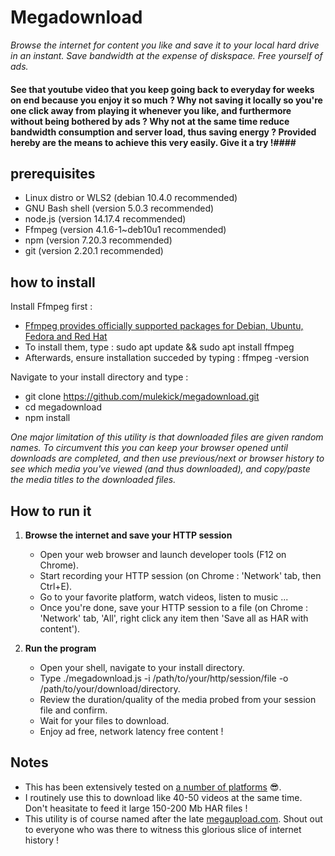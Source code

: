 # Megadownload

*Browse the internet for content you like and save it to your local hard drive in an instant. Save bandwidth at the expense of diskspace. Free yourself of ads.*

#### See that youtube video that you keep going back to everyday for weeks on end because you enjoy it so much ? Why not saving it locally so you're one click away from playing it whenever you like, and furthermore without being bothered by ads ? Why not at the same time reduce bandwidth consumption and server load, thus saving energy ? Provided hereby are the means to achieve this very easily. Give it a try !####

## prerequisites
   - Linux distro or WLS2 (debian 10.4.0 recommended)
   - GNU Bash shell (version 5.0.3 recommended)
   - node.js (version 14.17.4 recommended)
   - Ffmpeg (version  4.1.6-1~deb10u1 recommended)
   - npm (version 7.20.3 recommended)
   - git (version 2.20.1 recommended)

## how to install
Install Ffmpeg first :
   - [Ffmpeg provides officially supported packages for Debian, Ubuntu, Fedora and Red Hat](https://ffmpeg.org/download.html)
   - To install them, type : sudo apt update && sudo apt install ffmpeg
   - Afterwards, ensure installation succeded by typing : ffmpeg -version

Navigate to your install directory and type :
   - git clone https://github.com/mulekick/megadownload.git
   - cd megadownload
   - npm install

*One major limitation of this utility is that downloaded files are given random names. To circumvent this you can keep your browser opened until downloads are completed, and then use previous/next or browser history to see which media you've viewed (and thus downloaded), and copy/paste the media titles to the downloaded files.*

## How to run it

1. **Browse the internet and save your HTTP session**
   - Open your web browser and launch developer tools (F12 on Chrome).
   - Start recording your HTTP session (on Chrome : 'Network' tab, then Ctrl+E).
   - Go to your favorite platform, watch videos, listen to music ...
   - Once you're done, save your HTTP session to a file (on Chrome : 'Network' tab, 'All', right click any item then 'Save all as HAR with content').

2. **Run the program**
   - Open your shell, navigate to your install directory.
   - Type ./megadownload.js -i /path/to/your/http/session/file -o /path/to/your/download/directory.
   - Review the duration/quality of the media probed from your session file and confirm.
   - Wait for your files to download.
   - Enjoy ad free, network latency free content !


## Notes
- This has been extensively tested on [a number of platforms](./README.sitelist) 😎.
- I routinely use this to download like 40-50 videos at the same time. Don't heasitate to feed it large 150-200 Mb HAR files !
- This utility is of course named after the late [megaupload.com](https://en.wikipedia.org/wiki/Megaupload). Shout out to everyone who was there to witness this glorious slice of internet history !
